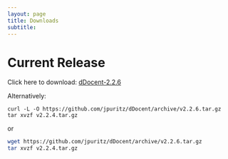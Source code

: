 ```yaml
---
layout: page
title: Downloads
subtitle: 
---
```


# Current Release

Click here to download: <a class="btn btn-success" href="https://github.com/jpuritz/dDocent/archive/v2.2.6.tar.gz"><span class="glyphicon glyphicon-download-alt" aria-hidden="true"></span> dDocent-2.2.6</a>

Alternatively:

```
curl -L -O https://github.com/jpuritz/dDocent/archive/v2.2.6.tar.gz
tar xvzf v2.2.4.tar.gz
```
 
or 
 
```bash 
wget https://github.com/jpuritz/dDocent/archive/v2.2.6.tar.gz
tar xvzf v2.2.4.tar.gz
```
